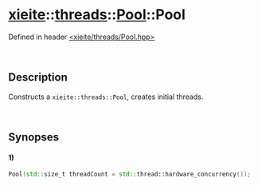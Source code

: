 # [xieite](../../../xieite.md)\:\:[threads](../../../threads.md)\:\:[Pool](../../Pool.md)\:\:Pool
Defined in header [<xieite/threads/Pool.hpp>](../../../../include/xieite/threads/Pool.hpp)

&nbsp;

## Description
Constructs a `xieite::threads::Pool`, creates initial threads.

&nbsp;

## Synopses
#### 1)
```cpp
Pool(std::size_t threadCount = std::thread::hardware_concurrency());
```
